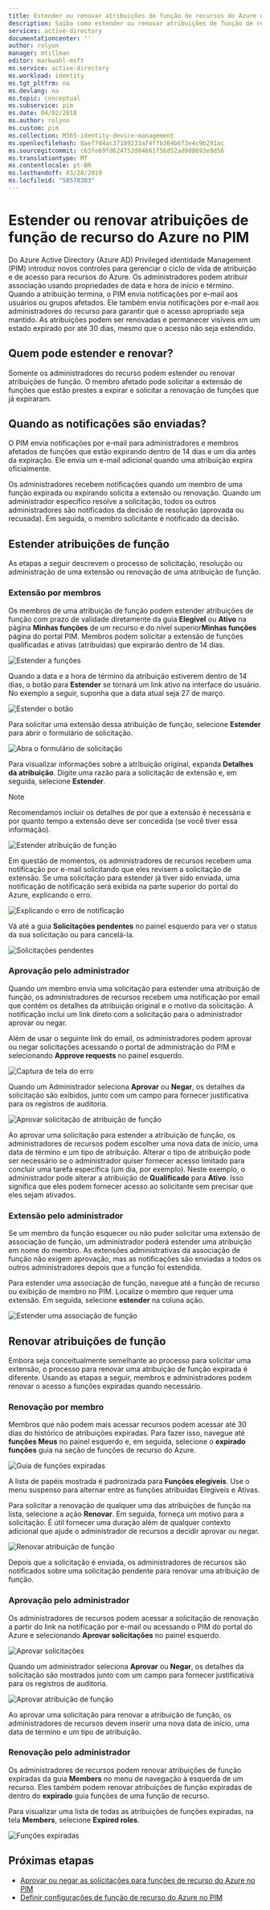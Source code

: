 ```yaml
---
title: Estender ou renovar atribuições de função de recursos do Azure no PIM - Azure Active Directory | Microsoft Docs
description: Saiba como estender ou renovar atribuições de função de recurso do Azure no PIM (Azure AD Privileged Identity Management).
services: active-directory
documentationcenter: ''
author: rolyon
manager: mtillman
editor: markwahl-msft
ms.service: active-directory
ms.workload: identity
ms.tgt_pltfrm: na
ms.devlang: na
ms.topic: conceptual
ms.subservice: pim
ms.date: 04/02/2018
ms.author: rolyon
ms.custom: pim
ms.collection: M365-identity-device-management
ms.openlocfilehash: 8aef7d4ac37109233af4ffb364b6f3e4c9b291ac
ms.sourcegitcommit: c63fe69fd624752d04661f56d52ad9d8693e9d56
ms.translationtype: MT
ms.contentlocale: pt-BR
ms.lasthandoff: 03/28/2019
ms.locfileid: "58578383"
---
```

# <a name="extend-or-renew-azure-resource-role-assignments-in-pim"></a>Estender ou renovar atribuições de função de recurso do Azure no PIM

Do Azure Active Directory (Azure AD) Privileged identidade Management (PIM) introduz novos controles para gerenciar o ciclo de vida de atribuição e de acesso para recursos do Azure. Os administradores podem atribuir associação usando propriedades de data e hora de início e término. Quando a atribuição termina, o PIM envia notificações por e-mail aos usuários ou grupos afetados. Ele também envia notificações por e-mail aos administradores do recurso para garantir que o acesso apropriado seja mantido. As atribuições podem ser renovadas e permanecer visíveis em um estado expirado por até 30 dias, mesmo que o acesso não seja estendido.

## <a name="who-can-extend-and-renew"></a>Quem pode estender e renovar?

Somente os administradores do recurso podem estender ou renovar atribuições de função. O membro afetado pode solicitar a extensão de funções que estão prestes a expirar e solicitar a renovação de funções que já expiraram.

## <a name="when-are-notifications-sent"></a>Quando as notificações são enviadas?

O PIM envia notificações por e-mail para administradores e membros afetados de funções que estão expirando dentro de 14 dias e um dia antes da expiração. Ele envia um e-mail adicional quando uma atribuição expira oficialmente. 

Os administradores recebem notificações quando um membro de uma função expirada ou expirando solicita a extensão ou renovação. Quando um administrador específico resolve a solicitação, todos os outros administradores são notificados da decisão de resolução (aprovada ou recusada). Em seguida, o membro solicitante é notificado da decisão. 

## <a name="extend-role-assignments"></a>Estender atribuições de função

As etapas a seguir descrevem o processo de solicitação, resolução ou administração de uma extensão ou renovação de uma atribuição de função. 

### <a name="member-extend"></a>Extensão por membros

Os membros de uma atribuição de função podem estender atribuições de função com prazo de validade diretamente da guia **Elegível** ou **Ativo** na página **Minhas funções** de um recurso e do nível superior**Minhas funções** página do portal PIM. Membros podem solicitar a extensão de funções qualificadas e ativas (atribuídas) que expirarão dentro de 14 dias.

![Estender a funções](media/azure-pim-resource-rbac/aadpim_rbac_extend_ui.png)

Quando a data e a hora de término da atribuição estiverem dentro de 14 dias, o botão para **Estender** se tornará um link ativo na interface do usuário. No exemplo a seguir, suponha que a data atual seja 27 de março.

![Estender o botão](media/azure-pim-resource-rbac/aadpim_rbac_extend_within_14.png)

Para solicitar uma extensão dessa atribuição de função, selecione **Estender** para abrir o formulário de solicitação.

![Abra o formulário de solicitação](media/azure-pim-resource-rbac/aadpim_rbac_extend_role_assignment_request.png)

Para visualizar informações sobre a atribuição original, expanda **Detalhes da atribuição**. Digite uma razão para a solicitação de extensão e, em seguida, selecione **Estender**.

>[!Note]
>Recomendamos incluir os detalhes de por que a extensão é necessária e por quanto tempo a extensão deve ser concedida (se você tiver essa informação).

![Estender atribuição de função](media/azure-pim-resource-rbac/aadpim_rbac_extend_form_complete.png)

Em questão de momentos, os administradores de recursos recebem uma notificação por e-mail solicitando que eles revisem a solicitação de extensão. Se uma solicitação para estender já tiver sido enviada, uma notificação de notificação será exibida na parte superior do portal do Azure, explicando o erro.

![Explicando o erro de notificação](media/azure-pim-resource-rbac/aadpim_rbac_extend_failed_existing_request.png)

Vá até a guia **Solicitações pendentes** no painel esquerdo para ver o status da sua solicitação ou para cancelá-la.

![Solicitações pendentes](media/azure-pim-resource-rbac/aadpim_rbac_extend_cancel_request.png)

### <a name="admin-approve"></a>Aprovação pelo administrador

Quando um membro envia uma solicitação para estender uma atribuição de função, os administradores de recursos recebem uma notificação por email que contém os detalhes da atribuição original e o motivo da solicitação. A notificação inclui um link direto com a solicitação para o administrador aprovar ou negar. 

Além de usar o seguinte link do email, os administradores podem aprovar ou negar solicitações acessando o portal de administração do PIM e selecionando **Approve requests** no painel esquerdo.

![Captura de tela do erro](media/azure-pim-resource-rbac/aadpim_rbac_extend_admin_approve_grid.png)

Quando um Administrador seleciona **Aprovar** ou **Negar**, os detalhes da solicitação são exibidos, junto com um campo para fornecer justificativa para os registros de auditoria.

![Aprovar solicitação de atribuição de função](media/azure-pim-resource-rbac/aadpim_rbac_extend_admin_approve_blade.png)

Ao aprovar uma solicitação para estender a atribuição de função, os administradores de recursos podem escolher uma nova data de início, uma data de término e um tipo de atribuição. Alterar o tipo de atribuição pode ser necessário se o administrador quiser fornecer acesso limitado para concluir uma tarefa específica (um dia, por exemplo). Neste exemplo, o administrador pode alterar a atribuição de **Qualificado** para **Ativo**. Isso significa que eles podem fornecer acesso ao solicitante sem precisar que eles sejam ativados.

### <a name="admin-extend"></a>Extensão pelo administrador

Se um membro da função esquecer ou não puder solicitar uma extensão de associação de função, um administrador poderá estender uma atribuição em nome do membro. As extensões administrativas da associação de função não exigem aprovação, mas as notificações são enviadas a todos os outros administradores depois que a função foi estendida.

Para estender uma associação de função, navegue até a função de recurso ou exibição de membro no PIM. Localize o membro que requer uma extensão. Em seguida, selecione **estender** na coluna ação.

![Estender uma associação de função](media/azure-pim-resource-rbac/aadpim_rbac_extend_admin_extend.png)

## <a name="renew-role-assignments"></a>Renovar atribuições de função

Embora seja conceitualmente semelhante ao processo para solicitar uma extensão, o processo para renovar uma atribuição de função expirada é diferente. Usando as etapas a seguir, membros e administradores podem renovar o acesso a funções expiradas quando necessário.

### <a name="member-renew"></a>Renovação por membro

Membros que não podem mais acessar recursos podem acessar até 30 dias do histórico de atribuições expiradas. Para fazer isso, navegue até **funções Meus** no painel esquerdo e, em seguida, selecione o **expirado funções** guia na seção de funções de recurso do Azure.

![Guia de funções expiradas](media/azure-pim-resource-rbac/aadpim_rbac_renew_from_myroles.png)

A lista de papéis mostrada é padronizada para **Funções elegíveis**. Use o menu suspenso para alternar entre as funções atribuídas Elegíveis e Ativas.

Para solicitar a renovação de qualquer uma das atribuições de função na lista, selecione a ação **Renovar**. Em seguida, forneça um motivo para a solicitação. É útil fornecer uma duração além de qualquer contexto adicional que ajude o administrador de recursos a decidir aprovar ou negar.

![Renovar atribuição de função](media/azure-pim-resource-rbac/aadpim_rbac_renew_request_form.png)

Depois que a solicitação é enviada, os administradores de recursos são notificados sobre uma solicitação pendente para renovar uma atribuição de função.

### <a name="admin-approves"></a>Aprovação pelo administrador

Os administradores de recursos podem acessar a solicitação de renovação a partir do link na notificação por e-mail ou acessando o PIM do portal do Azure e selecionando **Aprovar solicitações** no painel esquerdo.

![Aprovar solicitações](media/azure-pim-resource-rbac/aadpim_rbac_extend_admin_approve_grid.png)

Quando um administrador seleciona **Aprovar** ou **Negar**, os detalhes da solicitação são mostrados junto com um campo para fornecer justificativa para os registros de auditoria.

![Aprovar atribuição de função](media/azure-pim-resource-rbac/aadpim_rbac_extend_admin_approve_blade.png)

Ao aprovar uma solicitação para renovar a atribuição de função, os administradores de recursos devem inserir uma nova data de início, uma data de término e um tipo de atribuição. 

### <a name="admin-renew"></a>Renovação pelo administrador

Os administradores de recursos podem renovar atribuições de função expiradas da guia **Members** no menu de navegação à esquerda de um recurso. Eles também podem renovar atribuições de função expiradas de dentro do **expirado** guia funções de uma função de recurso.

Para visualizar uma lista de todas as atribuições de funções expiradas, na tela **Members**, selecione **Expired roles**.

![Funções expiradas](media/azure-pim-resource-rbac/aadpim_rbac_renew_from_member_blade.png)

## <a name="next-steps"></a>Próximas etapas

- [Aprovar ou negar as solicitações para funções de recurso do Azure no PIM](pim-resource-roles-approval-workflow.md)
- [Definir configurações de função de recurso do Azure no PIM](pim-resource-roles-configure-role-settings.md)
